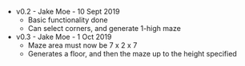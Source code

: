 * v0.2 - Jake Moe - 10 Sept 2019
  * Basic functionality done
  * Can select corners, and generate 1-high maze
* v0.3 - Jake Moe - 1 Oct 2019
  * Maze area must now be 7 x 2 x 7
  * Generates a floor, and then the maze up to the height specified